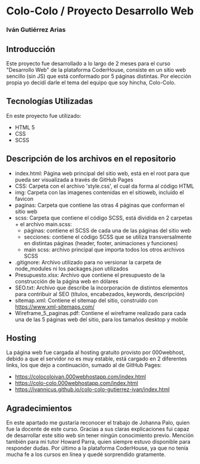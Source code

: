 # Colo-Colo / Proyecto Desarrollo Web
### Iván Gutiérrez Arias

## Introducción

Este proyecto fue desarrollado a lo largo de 2 meses para el curso "Desarrollo Web" de la plataforma CoderHouse, consiste en un sitio web sencillo (sin JS) que está conformado por 5 páginas distintas. Por elección propia yo decidí darle el tema del equipo que soy hincha, Colo-Colo.

## Tecnologías Utilizadas

En este proyecto fue utilizado:
* HTML 5
* CSS
* SCSS

## Descripción de los archivos en el repositorio

* index.html: Página web principal del sitio web, está en el root para que pueda ser visualizada a través de GitHub Pages
* CSS: Carpeta con el archivo 'style.css', el cual da forma al código HTML
* img: Carpeta con las imagenes contenidas en el sitioweb, incluído el favicon
* paginas: Carpeta que contiene las otras 4 páginas que conforman el sitio web
* scss: Carpeta que contiene el código SCSS, está dividida en 2 carpetas + el archivo main.scss:
    * páginas: contiene el SCSS de cada una de las páginas del sitio web
    * secciones: contiene el código SCSS que se utiliza transversalmente en distintas páginas (header, footer, animaciones y funciones)
    * main scss: archivo principal que importa todos los otros archivos SCSS
* .gitignore: Archivo utilizado para no versionar la carpeta de node_modules ni los packages.json utilizados
* Presupuesto.xlsx: Archivo que contiene el presupuesto de la construcción de la página web en dólares
* SEO.txt: Archivo que describe la incorporación de distintos elementos para contribuir al SEO (títulos, encabezados, keywords, descripción)
* sitemap.xml: Contiene el sitemap del sitio, construído con https://www.xml-sitemaps.com/
* Wireframe_5_paginas.pdf: Contiene el wireframe realizado para cada una de las 5 páginas web del sitio, para los tamaños desktop y mobile

## Hosting

La página web fue cargada al hosting gratuito provisto por 000webhost, debido a que el servidor no es muy estable, está cargado en 2 diferentes links, los que dejo a continuación, sumado al de GitHub Pages:
* https://colocoloivan.000webhostapp.com/index.html
* https://colo-colo.000webhostapp.com/index.html
* https://ivannicus.github.io/colo-colo-gutierrez-ivan/index.html

## Agradecimientos

En este apartado me gustaría reconocer el trabajo de Johanna Palo, quien fue la docente de este curso. Gracias a sus claras explicaciones fui capaz de desarrollar este sitio web sin tener ningún conocimiento previo. Mención también para mi tutor Howard Parra, quien siempre estuvo disponible para responder dudas. Por último a la plataforma CoderHouse, ya que no tenía mucha fe a los cursos en línea y quedé sorprendido gratamente.